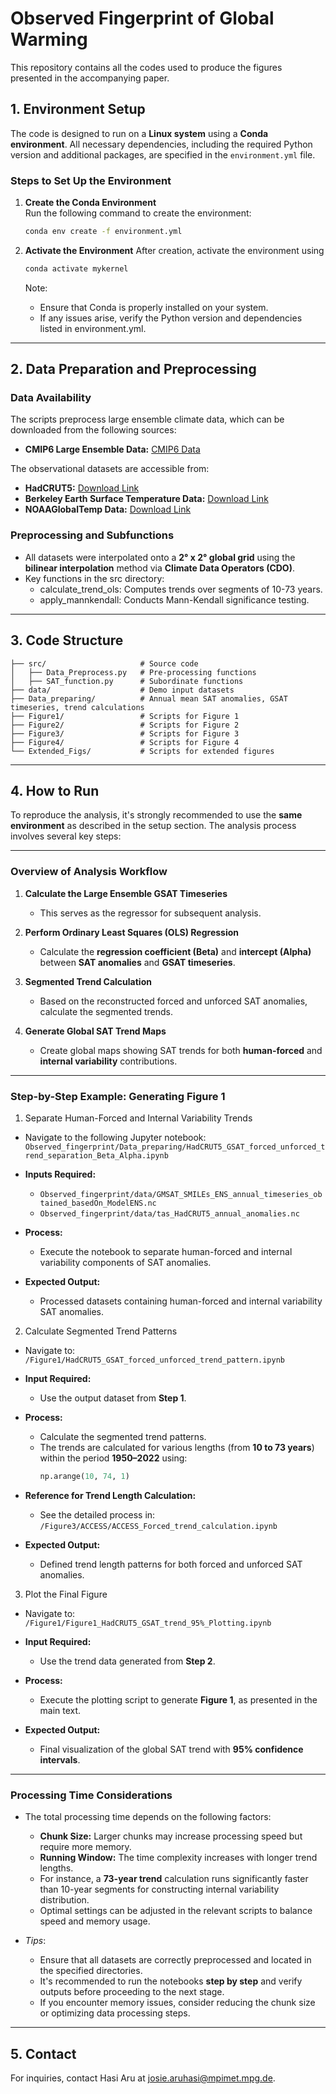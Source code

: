# Observed Fingerprint of Global Warming

This repository contains all the codes used to produce the figures presented in the accompanying paper.

## 1. Environment Setup

The code is designed to run on a **Linux system** using a **Conda environment**. All necessary dependencies, including the required Python version and additional packages, are specified in the `environment.yml` file.

### Steps to Set Up the Environment

1. **Create the Conda Environment**  
   Run the following command to create the environment:

   ```bash
   conda env create -f environment.yml
   ```
2. **Activate the Environment**
    After creation, activate the environment using

    ```bash
    conda activate mykernel
    ```
    Note:
    - Ensure that Conda is properly installed on your system.
    - If any issues arise, verify the Python version and dependencies listed in environment.yml.
---
## 2. Data Preparation and Preprocessing

### Data Availability

The scripts preprocess large ensemble climate data, which can be downloaded from the following sources:

- **CMIP6 Large Ensemble Data:** [CMIP6 Data](https://aims2.llnl.gov/projects/cmip6/)

The observational datasets are accessible from:

- **HadCRUT5:** [Download Link](https://www.metoffice.gov.uk/hadobs/hadcrut5/data/HadCRUT.5.0.2.0/download.html)  
- **Berkeley Earth Surface Temperature Data:** [Download Link](https://berkeleyearth.org/data/)  
- **NOAAGlobalTemp Data:** [Download Link](https://www.ncei.noaa.gov/products/land-based-station/noaa-global-temp)  

### Preprocessing and Subfunctions

- All datasets were interpolated onto a **2° x 2° global grid** using the **bilinear interpolation** method via **Climate Data Operators (CDO)**.
- Key functions in the src directory:
    - calculate_trend_ols: Computes trends over segments of 10-73 years.
    - apply_mannkendall: Conducts Mann-Kendall significance testing.
---

## 3. Code Structure 

```
├── src/                     # Source code
│   ├── Data_Preprocess.py   # Pre-processing functions
│   ├── SAT_function.py      # Subordinate functions
├── data/                    # Demo input datasets
├── Data_preparing/          # Annual mean SAT anomalies, GSAT timeseries, trend calculations
├── Figure1/                 # Scripts for Figure 1
├── Figure2/                 # Scripts for Figure 2
├── Figure3/                 # Scripts for Figure 3
├── Figure4/                 # Scripts for Figure 4
└── Extended_Figs/           # Scripts for extended figures
```
---
## 4. How to Run

To reproduce the analysis, it's strongly recommended to use the **same environment** as described in the setup section. The analysis process involves several key steps:

---

### **Overview of Analysis Workflow**

1. **Calculate the Large Ensemble GSAT Timeseries**  
   - This serves as the regressor for subsequent analysis.

2. **Perform Ordinary Least Squares (OLS) Regression**  
   - Calculate the **regression coefficient (Beta)** and **intercept (Alpha)** between **SAT anomalies** and **GSAT timeseries**.

3. **Segmented Trend Calculation**  
   - Based on the reconstructed forced and unforced SAT anomalies, calculate the segmented trends.

4. **Generate Global SAT Trend Maps**  
   - Create global maps showing SAT trends for both **human-forced** and **internal variability** contributions.

---
### **Step-by-Step Example: Generating Figure 1**

1. Separate Human-Forced and Internal Variability Trends  
- Navigate to the following Jupyter notebook:  
  `Observed_fingerprint/Data_preparing/HadCRUT5_GSAT_forced_unforced_trend_separation_Beta_Alpha.ipynb`

- **Inputs Required:**  
   - `Observed_fingerprint/data/GMSAT_SMILEs_ENS_annual_timeseries_obtained_basedOn_ModelENS.nc`  
   - `Observed_fingerprint/data/tas_HadCRUT5_annual_anomalies.nc`

- **Process:**  
   - Execute the notebook to separate human-forced and internal variability components of SAT anomalies.

- **Expected Output:**  
   - Processed datasets containing human-forced and internal variability SAT anomalies.


2. Calculate Segmented Trend Patterns  
- Navigate to:  
  `/Figure1/HadCRUT5_GSAT_forced_unforced_trend_pattern.ipynb`

- **Input Required:**  
   - Use the output dataset from **Step 1**.

- **Process:**  
   - Calculate the segmented trend patterns.  
   - The trends are calculated for various lengths (from **10 to 73 years**) within the period **1950–2022** using:  
     ```python
     np.arange(10, 74, 1)
     ```

- **Reference for Trend Length Calculation:**  
   - See the detailed process in:  
     `/Figure3/ACCESS/ACCESS_Forced_trend_calculation.ipynb`

- **Expected Output:**  
   - Defined trend length patterns for both forced and unforced SAT anomalies.

3. Plot the Final Figure 
- Navigate to:  
  `/Figure1/Figure1_HadCRUT5_GSAT_trend_95%_Plotting.ipynb`

- **Input Required:**  
   - Use the trend data generated from **Step 2**.

- **Process:**  
   - Execute the plotting script to generate **Figure 1**, as presented in the main text.

- **Expected Output:**  
   - Final visualization of the global SAT trend with **95% confidence intervals**.

---

### **Processing Time Considerations**

- The total processing time depends on the following factors:  
   - **Chunk Size:** Larger chunks may increase processing speed but require more memory.  
   - **Running Window:** The time complexity increases with longer trend lengths.  
   - For instance, a **73-year trend** calculation runs significantly faster than 10-year segments for constructing internal variability distribution.  
   - Optimal settings can be adjusted in the relevant scripts to balance speed and memory usage.

- *Tips*: 
    - Ensure that all datasets are correctly preprocessed and located in the specified directories.  
    - It's recommended to run the notebooks **step by step** and verify outputs before proceeding to the next stage.  
    - If you encounter memory issues, consider reducing the chunk size or optimizing data processing steps.

---
## 5. Contact
For inquiries, contact Hasi Aru at josie.aruhasi@mpimet.mpg.de.
